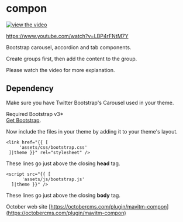 # compon

[![view the video](https://img.youtube.com/vi/LBP4rFNtM7Y/0.jpg)](https://www.youtube.com/watch?v=LBP4rFNtM7Y) 

https://www.youtube.com/watch?v=LBP4rFNtM7Y

Bootstrap carousel, accordion and tab components.

Create groups first, then add the content to the group.

Please watch the video for more explanation. 



## Dependency
Make sure you have Twitter Bootstrap's Carousel used in your theme. 



Required Bootstrap v3*  
 [Get Bootstrap](http://getbootstrap.com/).


Now include the files in your theme by adding it to your theme's layout.  
```
<link href="{{ [
     'assets/css/bootstrap.css'
 ]|theme }}" rel="stylesheet" />
```
These lines go just above the closing __head__ tag.  
```
<script src="{{ [
      'assets/js/bootstrap.js'
  ]|theme }}" />
```

These lines go just above the closing __body__ tag. 


October web site 
[https://octobercms.com/plugin/mavitm-compon](https://octobercms.com/plugin/mavitm-compon)
